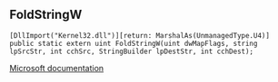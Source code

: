 ## FoldStringW

```
[DllImport("Kernel32.dll")][return: MarshalAs(UnmanagedType.U4)]
public static extern uint FoldStringW(uint dwMapFlags, string lpSrcStr, int cchSrc, StringBuilder lpDestStr, int cchDest);
```

[Microsoft documentation](https://docs.microsoft.com/en-us/windows/win32/api/stringapiset/nf-stringapiset-foldstringw)
